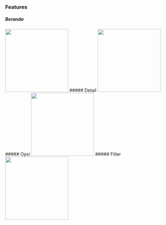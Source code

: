 ### Features
##### Beranda
<img src="https://i.ibb.co/M955XXJ/Screen-Shot-2020-11-20-at-10-38-10-AM.png" width="200" >
##### Detail
<img src="https://i.ibb.co/0thTPGQ/Screen-Shot-2020-11-20-at-10-38-25-AM.png" width="200" >
##### Opsi
<img src="https://i.ibb.co/x3cd1DG/Screen-Shot-2020-11-20-at-10-38-52-AM.png" width="200" >
##### Filter
<img src="https://i.ibb.co/GTd2gr8/Screen-Shot-2020-11-20-at-10-39-19-AM.png" width="200" >
